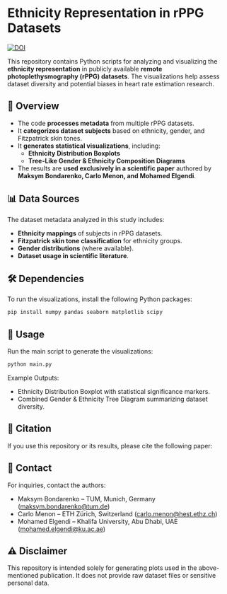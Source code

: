 # Ethnicity Representation in rPPG Datasets


[![DOI](https://zenodo.org/badge/DOI/10.5281/zenodo.15075948.svg)](https://doi.org/10.5281/zenodo.15075948)

This repository contains Python scripts for analyzing and visualizing the **ethnicity representation** in publicly available **remote photoplethysmography (rPPG) datasets**. The visualizations help assess dataset diversity and potential biases in heart rate estimation research.

## 📌 Overview
- The code **processes metadata** from multiple rPPG datasets.
- It **categorizes dataset subjects** based on ethnicity, gender, and Fitzpatrick skin tones.
- It **generates statistical visualizations**, including:
  - **Ethnicity Distribution Boxplots**
  - **Tree-Like Gender & Ethnicity Composition Diagrams**
- The results are **used exclusively in a scientific paper** authored by **Maksym Bondarenko, Carlo Menon, and Mohamed Elgendi**.

## 📊 Data Sources
The dataset metadata analyzed in this study includes:
- **Ethnicity mappings** of subjects in rPPG datasets.
- **Fitzpatrick skin tone classification** for ethnicity groups.
- **Gender distributions** (where available).
- **Dataset usage in scientific literature**.

## 🛠 Dependencies
To run the visualizations, install the following Python packages:
```bash
pip install numpy pandas seaborn matplotlib scipy
```

## 🚀 Usage
Run the main script to generate the visualizations:

```bash
python main.py
```

Example Outputs:
- Ethnicity Distribution Boxplot with statistical significance markers.
- Combined Gender & Ethnicity Tree Diagram summarizing dataset diversity.
  
## 📄 Citation
If you use this repository or its results, please cite the following paper:


## 📧 Contact
For inquiries, contact the authors:

* Maksym Bondarenko – TUM, Munich, Germany (maksym.bondarenko@tum.de)
* Carlo Menon – ETH Zürich, Switzerland (carlo.menon@hest.ethz.ch)
* Mohamed Elgendi – Khalifa University, Abu Dhabi, UAE (mohamed.elgendi@ku.ac.ae)

## ⚠️ Disclaimer
This repository is intended solely for generating plots used in the above-mentioned publication. It does not provide raw dataset files or sensitive personal data.

